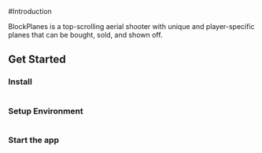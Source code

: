 #Introduction

BlockPlanes is a top-scrolling aerial shooter with unique and player-specific planes that can be bought, sold, and shown off. 

## Get Started

### Install 

```bash

```

### Setup Environment

```bash

```

### Start the app

```bash

```
